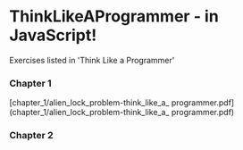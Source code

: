 # ThinkLikeAProgrammer - in JavaScript! 
 Exercises listed in 'Think Like a Programmer' 

### Chapter 1 
[chapter_1/alien_lock_problem-think_like_a_ programmer.pdf] (chapter_1/alien_lock_problem-think_like_a_ programmer.pdf)



### Chapter 2
<!-- ### Chapter 3 
### Chapter 4 
### Chapter 5 
### Chapter 6 
### Chapter 7 -->
